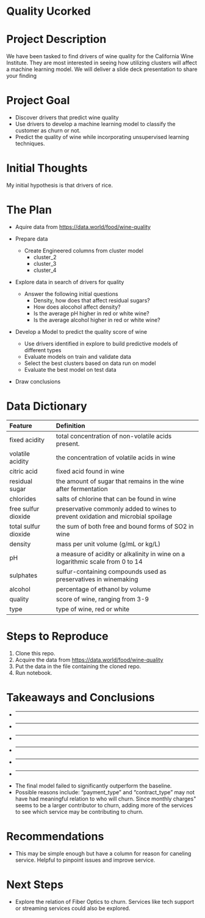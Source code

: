 # Quality Ucorked
 
# Project Description
 
We have been tasked to find drivers of wine quality for the California Wine Institute. They are most interested in seeing how utilizing clusters will affect a machine learning model. We will deliver a slide deck presentation to share your finding
 
# Project Goal
 
* Discover drivers that predict wine quality
* Use drivers to develop a machine learning model to classify the customer as churn or not. 
* Predict the quality of wine while incorporating unsupervised learning techniques.

 
# Initial Thoughts
 
My initial hypothesis is that drivers of rice.
 
# The Plan
 
* Aquire data from https://data.world/food/wine-quality
 
* Prepare data  
   * Create Engineered columns from cluster model
       * cluster_2
       * cluster_3
       * cluster_4
 
* Explore data in search of drivers for quality
   * Answer the following initial questions
       * Density, how does that affect residual sugars?
       * How does alocohol affect density?
       * Is the average pH higher in red or white wine?
       * Is the average alcohol higher in red or white wine?
      
* Develop a Model to predict the quality score of wine
   * Use drivers identified in explore to build predictive models of different types
   * Evaluate models on train and validate data
   * Select the best clusters based on data run on model
   * Evaluate the best model on test data
 
* Draw conclusions
 
# Data Dictionary

| Feature | Definition |
|:--------|:-----------|
|fixed acidity| total concentration of non-volatile acids present.|
|volatile acidity| the concentration of volatile acids in wine|
|citric acid| fixed acid found in wine|
|residual sugar| the amount of sugar that remains in the wine after fermentation|
|chlorides| salts of chlorine that can be found in wine|
|free sulfur dioxide| preservative commonly added to wines to prevent oxidation and microbial spoilage|
|total sulfur dioxide| the sum of both free and bound forms of SO2 in wine|
|density| mass per unit volume (g/mL or kg/L)|
|pH| a measure of acidity or alkalinity in wine on a logarithmic scale from 0 to 14|
|sulphates| sulfur-containing compounds used as preservatives in winemaking|
|alcohol| percentage of ethanol by volume|
|quality| score of wine, ranging from 3-9|
|type| type of wine, red or white|

# Steps to Reproduce
1) Clone this repo.
2) Acquire the data from https://data.world/food/wine-quality
3) Put the data in the file containing the cloned repo.
4) Run notebook.
 
# Takeaways and Conclusions
* ---
* ---
* ---
* ---
* ---
* ---
* The final model failed to significantly outperform the baseline.
* Possible reasons include:
    “payment_type” and “contract_type” may not have had meaningful relation to who will churn.
    Since monthly charges" seems to be a larger contributor to churn, adding more of the services to see which service may be contributing to churn. 
 
# Recommendations
* This may be simple enough but have a column for reason for caneling service. Helpful to pinpoint issues and improve service.


# Next Steps
* Explore the relation of Fiber Optics to churn. Services like tech support or streaming services could also be explored.
